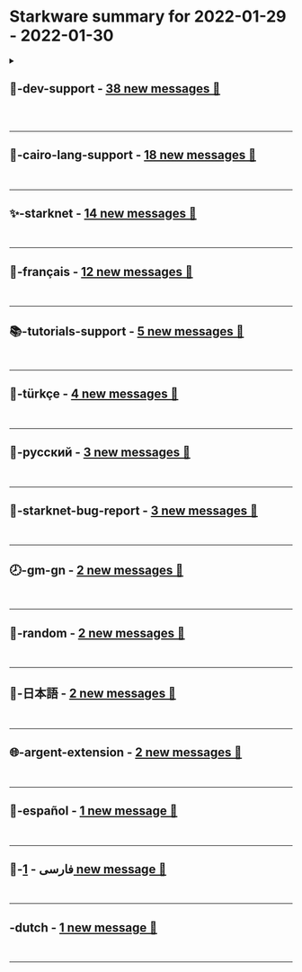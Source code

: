 # **Starkware** summary for **2022-01-29** - **2022-01-30**

<details>
<summary>

## **🤗-dev-support** - [38 new messages 📨](https://discord.com/channels/793094838509764618/793094838987128844)

</summary>

---


### 🔝 **Topics and related messages**

1. **address, signature, struct**

    dhruvkelawala.eth | Mesh Finance --- *Yes… that’s what I am referring to. I thought it was already deployed. Please let me know when you deploy on Monday* **&rarr;** [Discord Discussion](https://discord.com/channels/793094838509764618/793094838987128844/937292655296118815)

    martriay --- *so I cannot pass the signature as a parameter to the constructor, because that would have an effect on the deployment address* **&rarr;** [Discord Discussion](https://discord.com/channels/793094838509764618/793094838987128844/937233647491248128)

    FeedTheFed | StarkWare --- *Pretty sure that today you can't, as we don't yet support deploying from another contract (so this agrees with the current state of the system)* **&rarr;** [Discord Discussion](https://discord.com/channels/793094838509764618/793094838987128844/937232410658111490)

2. **stack, cairo, paper**

    timothyyyy --- *So there is no such thing as an actual stack in Cairo CPU* **&rarr;** [Discord Discussion](https://discord.com/channels/793094838509764618/793094838987128844/937347444839174185)

    xjonathanlei --- *it's not like a real stack where you can unwind things* **&rarr;** [Discord Discussion](https://discord.com/channels/793094838509764618/793094838987128844/937346591579336745)

    xjonathanlei --- *but even in that case I don't think you'll ever get stack too deep* **&rarr;** [Discord Discussion](https://discord.com/channels/793094838509764618/793094838987128844/937346520632676372)

3. **14, result, distance 14**

    th0rgal --- *It looks like it found the right result: ``get_distance_return_type(distance=14)``, but I think I am not using the right syntax* **&rarr;** [Discord Discussion](https://discord.com/channels/793094838509764618/793094838987128844/937406073831297055)

    th0rgal --- *```>       assert(d.result == 14) E       AssertionError: assert get_distance_return_type(distance=14) == 14 E        +  where get_distance_return_type(distance=14) = StarknetTransactionExecutionInfo(result=get_distance_return_type(distance=14), main_call_events=[], raw_events=[], l2_...tput_builtin': 0, 'ecdsa_builtin': 0, 'bitwise_builtin': 0, 'ec_op_builtin': 0}, n_memory_holes=0)), internal_calls=[]).result ```* **&rarr;** [Discord Discussion](https://discord.com/channels/793094838509764618/793094838987128844/937405910945525770)

    th0rgal --- *```py @pytest.mark.asyncio async def test_increase_balance():     """Test increase_balance method."""     # Create a new Starknet class that simulates the StarkNet     # system.     starknet = await Starknet.empty()      # Deploy the contract.     contract = await starknet.deploy(         source=CONTRACT_FILE,     )      d = await contract.get_distance(0, 0, 10, 10).call()     assert(d.result == 14)      d = await contract.get_distance(-5, -5, 5, 5).call()     assert(d.result == 14) ```* **&rarr;** [Discord Discussion](https://discord.com/channels/793094838509764618/793094838987128844/937405749171216384)

</details>

&nbsp;  

---

## **🦅-cairo-lang-support** - [18 new messages 📨](https://discord.com/channels/793094838509764618/793094838987128843)
&nbsp;  

---

## **✨-starknet** - [14 new messages 📨](https://discord.com/channels/793094838509764618/853954510515208192)
&nbsp;  

---

## **🥐-français** - [12 new messages 📨](https://discord.com/channels/793094838509764618/802928244139360306)
&nbsp;  

---

## **📚-tutorials-support** - [5 new messages 📨](https://discord.com/channels/793094838509764618/932633376563802152)
&nbsp;  

---

## **🥙-türkçe** - [4 new messages 📨](https://discord.com/channels/793094838509764618/899302454020177970)
&nbsp;  

---

## **🍯-русский** - [3 new messages 📨](https://discord.com/channels/793094838509764618/895711335801819187)
&nbsp;  

---

## **🐞-starknet-bug-report** - [3 new messages 📨](https://discord.com/channels/793094838509764618/920304241376104488)
&nbsp;  

---

## **🕗-gm-gn** - [2 new messages 📨](https://discord.com/channels/793094838509764618/884341617992024105)
&nbsp;  

---

## **🐠-random** - [2 new messages 📨](https://discord.com/channels/793094838509764618/893514287887294526)
&nbsp;  

---

## **🍱-日本語** - [2 new messages 📨](https://discord.com/channels/793094838509764618/899298454201835530)
&nbsp;  

---

## **🌐-argent-extension** - [2 new messages 📨](https://discord.com/channels/793094838509764618/908663762150645770)
&nbsp;  

---

## **🌮-español** - [1 new message 📨](https://discord.com/channels/793094838509764618/899344999509033011)
&nbsp;  

---

## **🍚-فارسی** - [1 new message 📨](https://discord.com/channels/793094838509764618/912406778204012564)
&nbsp;  

---

## **-dutch** - [1 new message 📨](https://discord.com/channels/793094838509764618/930527380265652264)
&nbsp;  

---

